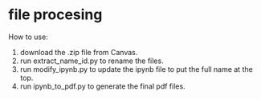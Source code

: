 # file procesing

How to use:
1. download the .zip file from Canvas.
2. run extract_name_id.py to rename the files.
3. run modify_ipynb.py to update the ipynb file to put the full name at the top.
4. run ipynb_to_pdf.py to generate the final pdf files.